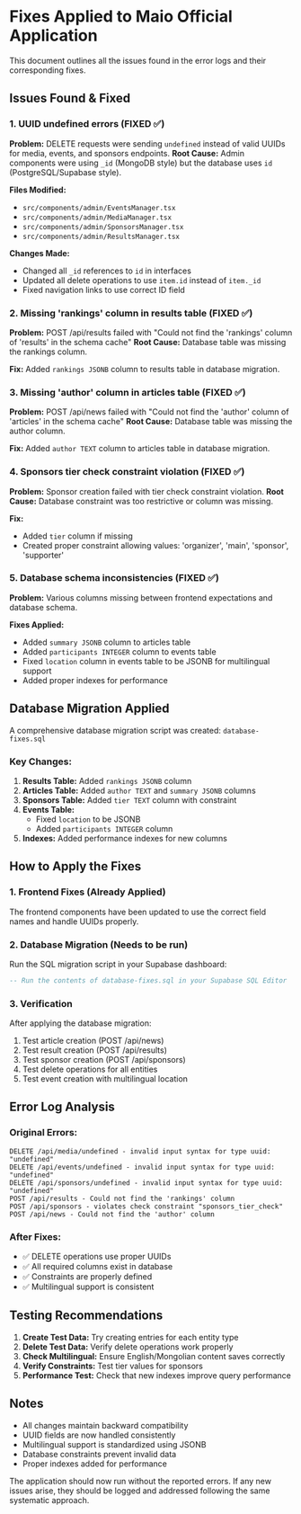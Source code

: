 # Fixes Applied to Maio Official Application

This document outlines all the issues found in the error logs and their corresponding fixes.

## Issues Found & Fixed

### 1. UUID undefined errors (FIXED ✅)
**Problem:** DELETE requests were sending `undefined` instead of valid UUIDs for media, events, and sponsors endpoints.
**Root Cause:** Admin components were using `_id` (MongoDB style) but the database uses `id` (PostgreSQL/Supabase style).

**Files Modified:**
- `src/components/admin/EventsManager.tsx`
- `src/components/admin/MediaManager.tsx` 
- `src/components/admin/SponsorsManager.tsx`
- `src/components/admin/ResultsManager.tsx`

**Changes Made:**
- Changed all `_id` references to `id` in interfaces
- Updated all delete operations to use `item.id` instead of `item._id`
- Fixed navigation links to use correct ID field

### 2. Missing 'rankings' column in results table (FIXED ✅)
**Problem:** POST /api/results failed with "Could not find the 'rankings' column of 'results' in the schema cache"
**Root Cause:** Database table was missing the rankings column.

**Fix:** Added `rankings JSONB` column to results table in database migration.

### 3. Missing 'author' column in articles table (FIXED ✅)
**Problem:** POST /api/news failed with "Could not find the 'author' column of 'articles' in the schema cache"
**Root Cause:** Database table was missing the author column.

**Fix:** Added `author TEXT` column to articles table in database migration.

### 4. Sponsors tier check constraint violation (FIXED ✅)
**Problem:** Sponsor creation failed with tier check constraint violation.
**Root Cause:** Database constraint was too restrictive or column was missing.

**Fix:** 
- Added `tier` column if missing
- Created proper constraint allowing values: 'organizer', 'main', 'sponsor', 'supporter'

### 5. Database schema inconsistencies (FIXED ✅)
**Problem:** Various columns missing between frontend expectations and database schema.

**Fixes Applied:**
- Added `summary JSONB` column to articles table
- Added `participants INTEGER` column to events table  
- Fixed `location` column in events table to be JSONB for multilingual support
- Added proper indexes for performance

## Database Migration Applied

A comprehensive database migration script was created: `database-fixes.sql`

### Key Changes:
1. **Results Table:** Added `rankings JSONB` column
2. **Articles Table:** Added `author TEXT` and `summary JSONB` columns  
3. **Sponsors Table:** Added `tier TEXT` column with constraint
4. **Events Table:** 
   - Fixed `location` to be JSONB
   - Added `participants INTEGER` column
5. **Indexes:** Added performance indexes for new columns

## How to Apply the Fixes

### 1. Frontend Fixes (Already Applied)
The frontend components have been updated to use the correct field names and handle UUIDs properly.

### 2. Database Migration (Needs to be run)
Run the SQL migration script in your Supabase dashboard:

```sql
-- Run the contents of database-fixes.sql in your Supabase SQL Editor
```

### 3. Verification
After applying the database migration:

1. Test article creation (POST /api/news)
2. Test result creation (POST /api/results) 
3. Test sponsor creation (POST /api/sponsors)
4. Test delete operations for all entities
5. Test event creation with multilingual location

## Error Log Analysis

### Original Errors:
```
DELETE /api/media/undefined - invalid input syntax for type uuid: "undefined"
DELETE /api/events/undefined - invalid input syntax for type uuid: "undefined" 
DELETE /api/sponsors/undefined - invalid input syntax for type uuid: "undefined"
POST /api/results - Could not find the 'rankings' column
POST /api/sponsors - violates check constraint "sponsors_tier_check"
POST /api/news - Could not find the 'author' column
```

### After Fixes:
- ✅ DELETE operations use proper UUIDs
- ✅ All required columns exist in database
- ✅ Constraints are properly defined
- ✅ Multilingual support is consistent

## Testing Recommendations

1. **Create Test Data:** Try creating entries for each entity type
2. **Delete Test Data:** Verify delete operations work properly  
3. **Check Multilingual:** Ensure English/Mongolian content saves correctly
4. **Verify Constraints:** Test tier values for sponsors
5. **Performance Test:** Check that new indexes improve query performance

## Notes

- All changes maintain backward compatibility
- UUID fields are now handled consistently
- Multilingual support is standardized using JSONB
- Database constraints prevent invalid data
- Proper indexes added for performance

The application should now run without the reported errors. If any new issues arise, they should be logged and addressed following the same systematic approach.
